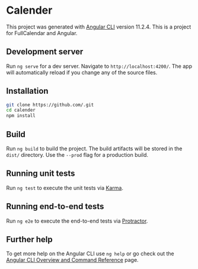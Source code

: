 # Calender

This project was generated with [Angular CLI](https://github.com/angular/angular-cli) version 11.2.4. This is a project for FullCalendar and Angular.

## Development server

Run `ng serve` for a dev server. Navigate to `http://localhost:4200/`. The app will automatically reload if you change any of the source files.

## Installation

```bash
git clone https://github.com/.git
cd calender
npm install
```

## Build

Run `ng build` to build the project. The build artifacts will be stored in the `dist/` directory. Use the `--prod` flag for a production build.

## Running unit tests

Run `ng test` to execute the unit tests via [Karma](https://karma-runner.github.io).

## Running end-to-end tests

Run `ng e2e` to execute the end-to-end tests via [Protractor](http://www.protractortest.org/).

## Further help

To get more help on the Angular CLI use `ng help` or go check out the [Angular CLI Overview and Command Reference](https://angular.io/cli) page.
